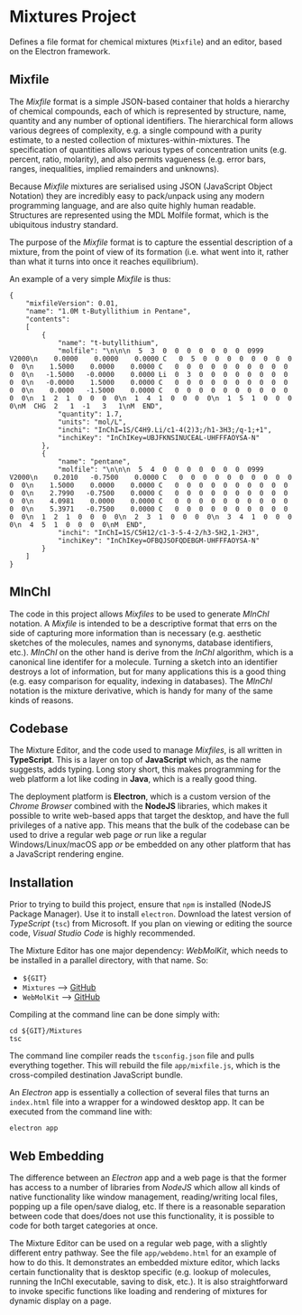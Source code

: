 # Mixtures Project

Defines a file format for chemical mixtures (`Mixfile`) and an editor, based on the Electron framework.

## Mixfile

The *Mixfile* format is a simple JSON-based container that holds a hierarchy of chemical compounds, each of which is represented
by structure, name, quantity and any number of optional identifiers. The hierarchical form allows various degrees of complexity, e.g.
a single compound with a purity estimate, to a nested collection of mixtures-within-mixtures. The specification of quantities allows
various types of concentration units (e.g. percent, ratio, molarity), and also permits vagueness (e.g. error bars, ranges, inequalities, 
implied remainders and unknowns).

Because *Mixfile* mixtures are serialised using JSON (JavaScript Object Notation) they are incredibly easy to pack/unpack using any
modern programming language, and are also quite highly human readable. Structures are represented using the MDL Molfile format, which
is the ubiquitous industry standard.

The purpose of the *Mixfile* format is to capture the essential description of a mixture, from the point of view of its formation (i.e.
what went into it, rather than what it turns into once it reaches equilibrium). 

An example of a very simple *Mixfile* is thus:

```
{
    "mixfileVersion": 0.01,
    "name": "1.0M t-Butyllithium in Pentane",
    "contents": 
    [
        {
            "name": "t-butyllithium",
            "molfile": "\n\n\n  5  3  0  0  0  0  0  0  0  0999 V2000\n    0.0000    0.0000    0.0000 C   0  5  0  0  0  0  0  0  0  0  0  0\n    1.5000    0.0000    0.0000 C   0  0  0  0  0  0  0  0  0  0  0  0\n   -1.5000   -0.0000    0.0000 Li  0  3  0  0  0  0  0  0  0  0  0  0\n   -0.0000    1.5000    0.0000 C   0  0  0  0  0  0  0  0  0  0  0  0\n    0.0000   -1.5000    0.0000 C   0  0  0  0  0  0  0  0  0  0  0  0\n  1  2  1  0  0  0  0\n  1  4  1  0  0  0  0\n  1  5  1  0  0  0  0\nM  CHG  2   1  -1   3   1\nM  END",
            "quantity": 1.7,
            "units": "mol/L",
            "inchi": "InChI=1S/C4H9.Li/c1-4(2)3;/h1-3H3;/q-1;+1",
            "inchiKey": "InChIKey=UBJFKNSINUCEAL-UHFFFAOYSA-N"
        },
        {
            "name": "pentane",
            "molfile": "\n\n\n  5  4  0  0  0  0  0  0  0  0999 V2000\n    0.2010   -0.7500    0.0000 C   0  0  0  0  0  0  0  0  0  0  0  0\n    1.5000    0.0000    0.0000 C   0  0  0  0  0  0  0  0  0  0  0  0\n    2.7990   -0.7500    0.0000 C   0  0  0  0  0  0  0  0  0  0  0  0\n    4.0981    0.0000    0.0000 C   0  0  0  0  0  0  0  0  0  0  0  0\n    5.3971   -0.7500    0.0000 C   0  0  0  0  0  0  0  0  0  0  0  0\n  1  2  1  0  0  0  0\n  2  3  1  0  0  0  0\n  3  4  1  0  0  0  0\n  4  5  1  0  0  0  0\nM  END",
            "inchi": "InChI=1S/C5H12/c1-3-5-4-2/h3-5H2,1-2H3",
            "inchiKey": "InChIKey=OFBQJSOFQDEBGM-UHFFFAOYSA-N"
        }
    ]
}
```

## MInChI

The code in this project allows *Mixfiles* to be used to generate *MInChI* notation. A *Mixfile* is intended to be a descriptive format that
errs on the side of capturing more information than is necessary (e.g. aesthetic sketches of the molecules, names and synonyms, database identifiers,
etc.). *MInChI* on the other hand is derive from the *InChI* algorithm, which is a canonical line identifer for a molecule. Turning a sketch into an identifier destroys a lot of information, but for many applications this is a good thing (e.g. easy comparison for equality, indexing in databases). The *MInChI* notation is the mixture derivative, which is handy for many of the same kinds of reasons.

## Codebase

The Mixture Editor, and the code used to manage *Mixfiles*, is all written in **TypeScript**. This is a layer on top of **JavaScript** which, as the
name suggests, adds typing. Long story short, this makes programming for the web platform a lot like coding in **Java**, which is a really good thing.

The deployment platform is **Electron**, which is a custom version of the *Chrome Browser* combined with the **NodeJS** libraries, which makes it
possible to write web-based apps that target the desktop, and have the full privileges of a native app. This means that the bulk of the codebase
can be used to drive a regular web page *or* run like a regular Windows/Linux/macOS app *or* be embedded on any other platform that has a JavaScript
rendering engine.

## Installation

Prior to trying to build this project, ensure that `npm` is installed (NodeJS Package Manager). Use it to install `electron`. Download the latest
version of *TypeScript* (`tsc`) from Microsoft. If you plan on viewing or editing the source code, *Visual Studio Code* is highly recommended.

The Mixture Editor has one major dependency: *WebMolKit*, which needs to be installed in a parallel directory, with that name. So:

* `${GIT}`
 * `Mixtures` --> [GitHub](https://github.com/cdd/mixtures)
 * `WebMolKit` --> [GitHub](https://github.com/aclarkxyz/web_molkit)

Compiling at the command line can be done simply with:

```
cd ${GIT}/Mixtures
tsc
```

The command line compiler reads the `tsconfig.json` file and pulls everything together. This will rebuild the file `app/mixfile.js`, which is
the cross-compiled destination JavaScript bundle.

An *Electron* app is essentially a collection of several files that turns an `index.html` file into a wrapper for a windowed desktop app. It
can be executed from the command line with:

```
electron app
```

## Web Embedding

The difference between an *Electron* app and a web page is that the former has access to a number of libraries from *NodeJS* which allow all
kinds of native functionality like window management, reading/writing local files, popping up a file open/save dialog, etc. If there is a
reasonable separation between code that does/does not use this functionality, it is possible to code for both target categories at once.

The Mixture Editor can be used on a regular web page, with a slightly different entry pathway. See the file `app/webdemo.html` for an example
of how to do this. It demonstrates an embedded mixture editor, which lacks certain functionality that is desktop specific (e.g. lookup of molecules,
running the InChI executable, saving to disk, etc.). It is also straightforward to invoke specific functions like loading and rendering of
mixtures for dynamic display on a page.